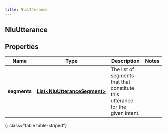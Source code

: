 ```yaml
---
title: NluUtterance
---
```

## NluUtterance


## Properties

| Name | Type | Description | Notes |
| ------------ | ------------- | ------------- | ------------- |
| **segments** | <!----><!---->[**List&lt;NluUtteranceSegment&gt;**](NluUtteranceSegment.html)<!----> | The list of segments that that constitute this utterance for the given intent. |  |
{: class="table table-striped"}



